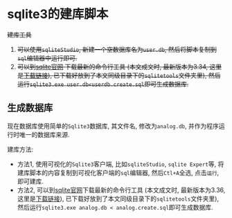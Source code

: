 # sqlite3的建库脚本

~~建库工具~~

1. ~~可以使用`sqliteStudio`, 新建一个空数据库名为`user.db`, 然后将脚本复制到`sql`编辑器中运行即可.~~
2. ~~可以到[sqlite官网](https://sqlite.org/download.html) 下载最新的命令行工具 (本文成文时, 最新版本为3.34, 这里是[下载链接](https://sqlite.org/2020/sqlite-tools-win32-x86-3340000.zip)), 已下载好放到了本文同级目录下的`sqlitetools`文件夹里), 然后运行`sqlite3.exe user.db<userdb.create.sql`即可生成数据库.~~

## 生成数据库

现在数据库使用简单的`Sqlite3`数据库, 其文件名, 修改为`analog.db`, 并作为程序运行时唯一的数据库来源. 

建库方法:

- 方法1, 使用可视化的`Sqlite3`客户端, 比如`sqliteStudio`, `sqlite Expert`等, 将建库脚本的内容复制到可视化客户端的`sql`编辑器, 然后`Ctl+A`全选, 点击`运行`, 即可建库.
- 方法2, 可以到[sqlite官网](https://sqlite.org/download.html)下载最新的命令行工具 (本文成文时, 最新版本为3.36, 这里是[下载链接](https://sqlite.org/2020/sqlite-tools-win32-x86-3340000.zip)), 已下载好放到了本文同级目录下的`sqlitetools`文件夹里), 然后运行`sqlite3.exe analog.db < analog.create.sql`即可生成数据库.

